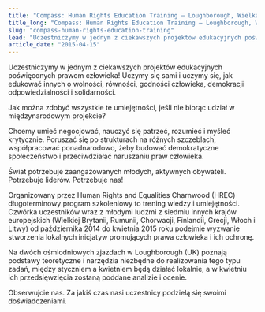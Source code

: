 ```yaml
---
title: "Compass: Human Rights Education Training – Loughborough, Wielka Brytania"
title_long: "Compass: Human Rights Education Training – Loughborough, Wielka Brytania"
slug: "compass-human-rights-education-training"
lead: "Uczestniczymy w jednym z ciekawszych projektów edukacyjnych poświęconych prawom człowieka! Uczymy się sami i uczymy się, jak edukować innych o wolności, równości, godności człowieka, demokracji odpowiedzialności i solidarności."
article_date: "2015-04-15"
---
```


Uczestniczymy w jednym z ciekawszych projektów edukacyjnych poświęconych prawom człowieka! Uczymy się sami i uczymy się, jak edukować innych o wolności, równości, godności człowieka, demokracji odpowiedzialności i solidarności.

Jak można zdobyć wszystkie te umiejętności, jeśli nie biorąc udział w międzynarodowym projekcie?

Chcemy umieć negocjować, nauczyć się patrzeć, rozumieć i myśleć krytycznie. Poruszać się po strukturach na różnych szczeblach, współpracować ponadnarodowo, żeby budować demokratyczne społeczeństwo i przeciwdziałać naruszaniu praw człowieka.

Świat potrzebuje zaangażowanych młodych, aktywnych obywateli. Potrzebuje liderów. Potrzebuje nas!

Organizowany przez Human Rights and Equalities Charnwood (HREC) długoterminowy program szkoleniowy to trening wiedzy i umiejętności. Czwórka uczestników wraz z młodymi ludźmi z siedmiu innych krajów europejskich (Wielkiej Brytanii, Rumunii, Chorwacji, Finlandii, Grecji, Włoch i Litwy) od października 2014 do kwietnia 2015 roku podejmie wyzwanie stworzenia lokalnych inicjatyw promujących prawa człowieka i ich ochronę.

Na dwóch ośmiodniowych zjazdach w Loughborough (UK) poznają podstawy teoretyczne i narzędzia niezbędne do realizowania tego typu zadań, między styczniem a kwietniem będą działać lokalnie, a w kwietniu ich przedsięwzięcia zostaną poddane analizie i ocenie.

Obserwujcie nas. Za jakiś czas nasi uczestnicy podzielą się swoimi doświadczeniami.
